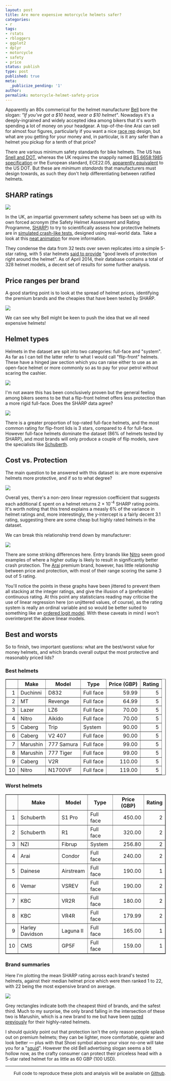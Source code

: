 ```yaml
---
layout: post
title: Are more expensive motorcycle helmets safer?
categories:
- r
tags:
- rstats
- rbloggers
- ggplot2
- dplyr
- motorcycle
- safety
- price
status: publish
type: post
published: true
meta:
  _publicize_pending: '1'
author:
permalink: motorcycle-helmet-safety-price
---
```


Apparently an 80s commerical for the helmet manufacturer [Bell](http://www.bellhelmets.com/) bore the slogan:
_"If you've got a $10 head, wear a $10 helmet"_. Nowadays it's a deeply-ingrained
and widely accepted idea among bikers that it's worth
spending a lot of money on your headgear. A top-of-the-line Arai can sell for
almost four figures, particularly if you want a nice
[race rep](http://www.revzilla.com/motorcycle/arai-corsair-v-joey-dunlop-2014-le-helmet)
 design, but what are you getting for your money and, in particular, is it
 any safer than a helmet you pickup for a tenth of that price?

There are various minimum safety standards for bike helmets. The US has
[Snell and DOT](http://www.smf.org/docs/articles/dot), whereas the UK
requires the snappily named
[BS 6658:1985 specification](http://shop.bsigroup.com/ProductDetail/?pid=000000000030140499)
or the European standard, ECE22.05, [apparently equivalent](http://www.whitedogbikes.com/whitedogblog/motorbike-helmet-road-legal-uk/)
to the US DOT. But these are _minimum standards_ that manufacturers must design towards,
as such they don't help differentiating between ratified helmets.

## SHARP ratings

<img class="imgright" src="{{ site.baseurl }}/img/sharp_logo.png" />

In the UK, an impartial government safety scheme has been set up with its own forced acronym
(the Safety Helmet Assessment and Rating Programme, [SHARP](http://sharp.direct.gov.uk/))
to try to scientifically assess how protective helmets are in [simulated crash-like tests](http://sharp.direct.gov.uk/node/33),
designed using real-world data. Take a look at this [neat animation](http://sharp.direct.gov.uk/content/animation)
for more information.

They condense the data from 32 tests over seven replicates into a simple 5-star rating,
with 5 star helmets [said to provide](http://sharp.direct.gov.uk/content/ratings)
"good levels of protection right around the helmet". As of April 2014, their database
contains a total of 328 helmet models, a decent set of results for some further analysis.

## Price ranges per brand

A good starting point is to look at the spread of helmet prices, identifying the premium
brands and the cheapies that have been tested by SHARP.

<a href="{{ site.baseurl }}/img/motorcycle_helmet_brands_pricerange.png" target="_blank">
<img class="imgfull" src="{{ site.baseurl }}/img/motorcycle_helmet_brands_pricerange_thumb.png" />
</a>

We can see why Bell might be keen to push the idea that we all need expensive helmets!

## Helmet types

Helmets in the dataset are spit into two categories: full-face and "system". As
far as I can tell the latter refer to what I would call "flip-front" helmets.
These have a hinged jaw section which you can raise either to use as an open-face helmet or
more commonly so as to pay for your petrol without scaring the cashier.

<img class="imgfull" src="{{ site.baseurl}}/img/motorcycle_helmetkey.png" />

I'm not aware this has been conclusively proven but the general feeling among bikers
seems to be that a flip-front helmet offers less protection than a more rigid full-face.
Does the SHARP data agree?

<a href="{{ site.baseurl }}/img/motorcyle_helmet_type.png" target="_blank">
<img class="imgfull" src="{{ site.baseurl }}/img/motorcyle_helmet_type_thumb.png" />
</a>

There is a greater proportion of top-rated full-face helmets, and the most
common rating for flip-front lids is 3 stars, compared to 4 for full-face. However
full-face helmets dominate the dataset (86% of helmets tested by SHARP), and most brands
will only produce a couple of flip models, save the specialists like
[Schuberth](http://www.schuberth.com/en/businesssegments/motorcycle.html).

## Cost vs. Protection

The main question to be answered with this dataset is: are more expensive helmets
more protective, and if so to what degree?

<a href="{{ site.baseurl }}/img/motorcycle_helmet_overalltrend.png" target="_blank">
<img class="imgfull" src="{{ site.baseurl }}/img/motorcycle_helmet_overalltrend_thumb.png" />
</a>

Overall yes, there's a non-zero linear regression coefficient that suggests each additional
£ spent on a helmet returns 2 &times; 10<sup>-4</sup> SHARP rating points. It's
worth noting that this trend explains a measly 6% of the variance in helmet ratings and,
more interestingly, the y-intercept is a fairly decent 3.1 rating, suggesting there are some
cheap but highly rated helmets in the dataset.

We can break this relationship trend down by manufacturer:

<a href="{{ site.baseurl }}/img/motorcycle_helmet_brandtrends.png" target="_blank">
<img class="imgfull" src="{{ site.baseurl }}/img/motorcycle_helmet_brandtrends_thumb.png" />
</a>

There are some striking differences here. Entry brands like [Nitro](http://www.nitro-helmets.com/)
seem good examples of where a higher outlay is likely to result in significantly better
crash protection. The [Arai](http://www.whyarai.co.uk/) premium brand, however, has little relationship between
price and protection, with most of their range scoring the same 3 out of 5 rating.

You'll notice the points in these graphs have been jittered to prevent them all stacking
at the integer ratings, and give the illusion of a (preferable) continuous rating.
At this point any statisticians reading may criticise the use of linear
regression here (on unjittered values, of course), as the rating system is really an ordinal variable and so would be
better suited to something like an [ordered logit model](https://en.wikipedia.org/wiki/Ordered_logit).
With these caveats in mind I won't overinterpret the above linear models.

## Best and worsts

So to finish, two important questions: what are the best/worst value for money helmets,
and which brands overall output the most protective and reasonably priced lids?

### Best helmets

<!-- html table generated in R 3.1.0 by xtable 1.7-3 package -->
<!-- Tue Jul  1 21:52:15 2014 -->
<TABLE border=1>
<TR> <TH>  </TH> <TH> Make </TH> <TH> Model </TH> <TH> Type </TH> <TH> Price (GBP) </TH> <TH> Rating </TH>  </TR>
  <TR> <TD align="right"> 1 </TD> <TD> Duchinni </TD> <TD> D832 </TD> <TD> Full face </TD> <TD align="right"> 59.99 </TD> <TD align="right">   5 </TD> </TR>
  <TR> <TD align="right"> 2 </TD> <TD> MT </TD> <TD> Revenge </TD> <TD> Full face </TD> <TD align="right"> 64.99 </TD> <TD align="right">   5 </TD> </TR>
  <TR> <TD align="right"> 3 </TD> <TD> Lazer </TD> <TD> LZ6 </TD> <TD> Full face </TD> <TD align="right"> 70.00 </TD> <TD align="right">   5 </TD> </TR>
  <TR> <TD align="right"> 4 </TD> <TD> Nitro </TD> <TD> Aikido </TD> <TD> Full face </TD> <TD align="right"> 70.00 </TD> <TD align="right">   5 </TD> </TR>
  <TR> <TD align="right"> 5 </TD> <TD> Caberg </TD> <TD> Trip </TD> <TD> System </TD> <TD align="right"> 90.00 </TD> <TD align="right">   5 </TD> </TR>
  <TR> <TD align="right"> 6 </TD> <TD> Caberg </TD> <TD> V2 407 </TD> <TD> Full face </TD> <TD align="right"> 90.00 </TD> <TD align="right">   5 </TD> </TR>
  <TR> <TD align="right"> 7 </TD> <TD> Marushin </TD> <TD> 777 Samura </TD> <TD> Full face </TD> <TD align="right"> 99.00 </TD> <TD align="right">   5 </TD> </TR>
  <TR> <TD align="right"> 8 </TD> <TD> Marushin </TD> <TD> 777 Tiger </TD> <TD> Full face </TD> <TD align="right"> 99.00 </TD> <TD align="right">   5 </TD> </TR>
  <TR> <TD align="right"> 9 </TD> <TD> Caberg </TD> <TD> V2R </TD> <TD> Full face </TD> <TD align="right"> 110.00 </TD> <TD align="right">   5 </TD> </TR>
  <TR> <TD align="right"> 10 </TD> <TD> Nitro </TD> <TD> N1700VF </TD> <TD> Full face </TD> <TD align="right"> 119.00 </TD> <TD align="right">   5 </TD> </TR>
   </TABLE>


### Worst helmets

<!-- html table generated in R 3.1.0 by xtable 1.7-3 package -->
<!-- Tue Jul  1 21:54:57 2014 -->
<TABLE border=1>
<TR> <TH>  </TH> <TH> Make </TH> <TH> Model </TH> <TH> Type </TH> <TH> Price (GBP) </TH> <TH> Rating </TH>  </TR>
  <TR> <TD align="right"> 1 </TD> <TD> Schuberth </TD> <TD> S1 Pro </TD> <TD> Full face </TD> <TD align="right"> 450.00 </TD> <TD align="right">   2 </TD> </TR>
  <TR> <TD align="right"> 2 </TD> <TD> Schuberth </TD> <TD> R1 </TD> <TD> Full face </TD> <TD align="right"> 320.00 </TD> <TD align="right">   2 </TD> </TR>
  <TR> <TD align="right"> 3 </TD> <TD> NZI </TD> <TD> Fibrup </TD> <TD> System </TD> <TD align="right"> 256.80 </TD> <TD align="right">   2 </TD> </TR>
  <TR> <TD align="right"> 4 </TD> <TD> Arai </TD> <TD> Condor </TD> <TD> Full face </TD> <TD align="right"> 240.00 </TD> <TD align="right">   2 </TD> </TR>
  <TR> <TD align="right"> 5 </TD> <TD> Dainese </TD> <TD> Airstream </TD> <TD> Full face </TD> <TD align="right"> 190.00 </TD> <TD align="right">   1 </TD> </TR>
  <TR> <TD align="right"> 6 </TD> <TD> Vemar </TD> <TD> VSREV </TD> <TD> Full face </TD> <TD align="right"> 190.00 </TD> <TD align="right">   2 </TD> </TR>
  <TR> <TD align="right"> 7 </TD> <TD> KBC </TD> <TD> VR2R </TD> <TD> Full face </TD> <TD align="right"> 180.00 </TD> <TD align="right">   2 </TD> </TR>
  <TR> <TD align="right"> 8 </TD> <TD> KBC </TD> <TD> VR4R </TD> <TD> Full face </TD> <TD align="right"> 179.99 </TD> <TD align="right">   2 </TD> </TR>
  <TR> <TD align="right"> 9 </TD> <TD> Harley Davidson </TD> <TD> Laguna II </TD> <TD> Full face </TD> <TD align="right"> 165.00 </TD> <TD align="right">   1 </TD> </TR>
  <TR> <TD align="right"> 10 </TD> <TD> CMS </TD> <TD> GP5F </TD> <TD> Full face </TD> <TD align="right"> 159.00 </TD> <TD align="right">   1 </TD> </TR>
   </TABLE>

### Brand summaries

Here I'm plotting the mean SHARP rating across each brand's tested helmets, against
their median helmet price which were then ranked 1 to 22, with 22 being the most
expensive brand on average.

<a href="{{ site.baseurl }}/img/motorcycle_helmet_brandsummary.png" target="_blank">
<img class="imgfull" src="{{ site.baseurl }}/img/motorcycle_helmet_brandsummary_thumb.png" />
</a>

Grey rectangles indicate both the cheapest third of brands,
and the safest third. Much to my surprise, the only brand falling in the intersection
of these two is Marushin, which is a new brand to me but have been
[noted previously](http://www.visordown.com/product-features/five-safest-motorcycle-helmets-for-under-150/18341-6.html)
for their highly-rated helmets.

I should quickly point out that protection isn't the only reason people splash out on
premium helmets; they can be lighter, more comfortable, quieter and look better &mdash;
plus with that Shoei symbol above your visor no-one will take you for a
"[squid](http://www.urbandictionary.com/define.php?term=Squid)". However the old
Bell advertising slogan seems a bit hollow now, as the crafty consumer can protect their
priceless head with a 5-star rated helmet for as little as 60 GBP (100 USD).

<hr />

<p style="text-align:right; font-size: .85rem;">Full code to reproduce these
plots and analysis will be available on
<a href="https://github.com/blmoore/blogR" target="_blank">Github</a>.</p>
